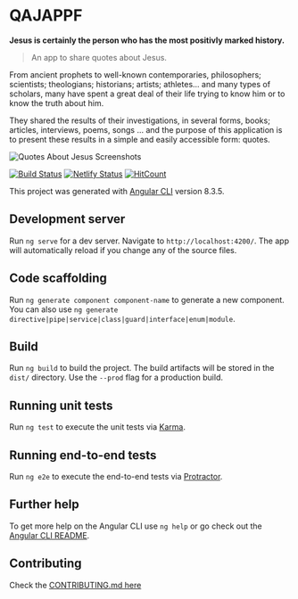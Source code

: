 # QAJAPPF

**Jesus is certainly the person who has the most positivly marked history.**

> An app to share quotes about Jesus.

From ancient prophets to well-known contemporaries, philosophers; scientists; theologians; historians; artists; athletes... and many types of scholars, many have spent a great deal of their life trying to know him or to know the truth about him.

They shared the results of their investigations, in several forms, books; articles, interviews, poems, songs ... and the purpose of this application is to present these results in a simple and easily accessible form: quotes.

![Quotes About Jesus Screenshots](https://github.com/WilChrist/QAJ-APP-FE/blob/master/QAJ_screenshot.PNG)

[![Build Status](https://travis-ci.org/WilChrist/QAJ-APP-FE.svg?branch=master)](https://travis-ci.org/WilChrist/QAJ-APP-FE) [![Netlify Status](https://api.netlify.com/api/v1/badges/811c5c45-3748-44ef-8276-b864c5bb6174/deploy-status)](https://app.netlify.com/sites/quotesaboutjesus/deploys) [![HitCount](http://hits.dwyl.io/WilChrist/QAJ-APP-FE.svg)](http://hits.dwyl.io/WilChrist/QAJ-APP-FE)

This project was generated with [Angular CLI](https://github.com/angular/angular-cli) version 8.3.5.

## Development server

Run `ng serve` for a dev server. Navigate to `http://localhost:4200/`. The app will automatically reload if you change any of the source files.

## Code scaffolding

Run `ng generate component component-name` to generate a new component. You can also use `ng generate directive|pipe|service|class|guard|interface|enum|module`.

## Build

Run `ng build` to build the project. The build artifacts will be stored in the `dist/` directory. Use the `--prod` flag for a production build.

## Running unit tests

Run `ng test` to execute the unit tests via [Karma](https://karma-runner.github.io).

## Running end-to-end tests

Run `ng e2e` to execute the end-to-end tests via [Protractor](http://www.protractortest.org/).

## Further help

To get more help on the Angular CLI use `ng help` or go check out the [Angular CLI README](https://github.com/angular/angular-cli/blob/master/README.md).

## Contributing

Check the [CONTRIBUTING.md here](https://github.com/WilChrist/QAJ-APP-FE/blob/master/CONTRIBUTING.md)
